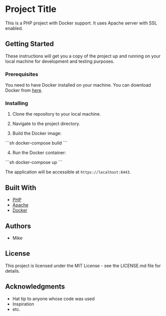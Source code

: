 # Project Title

This is a PHP project with Docker support. It uses Apache server with SSL enabled.

## Getting Started

These instructions will get you a copy of the project up and running on your local machine for development and testing purposes.

### Prerequisites

You need to have Docker installed on your machine. You can download Docker from [here](https://www.docker.com/products/docker-desktop).

### Installing

1. Clone the repository to your local machine.

2. Navigate to the project directory.

3. Build the Docker image:

\```sh
docker-compose build
\```

4. Run the Docker container:

\```sh
docker-compose up
\```

The application will be accessible at `https://localhost:8443`.

## Built With

- [PHP](https://www.php.net/)
- [Apache](https://httpd.apache.org/)
- [Docker](https://www.docker.com/)

## Authors

- Mike

## License

This project is licensed under the MIT License - see the LICENSE.md file for details.

## Acknowledgments

- Hat tip to anyone whose code was used
- Inspiration
- etc.
